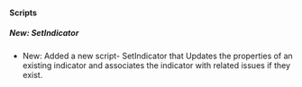 #### Scripts

##### New: SetIndicator

- New: Added a new script- SetIndicator that Updates the properties of an existing indicator and associates the indicator with related issues if they exist.
